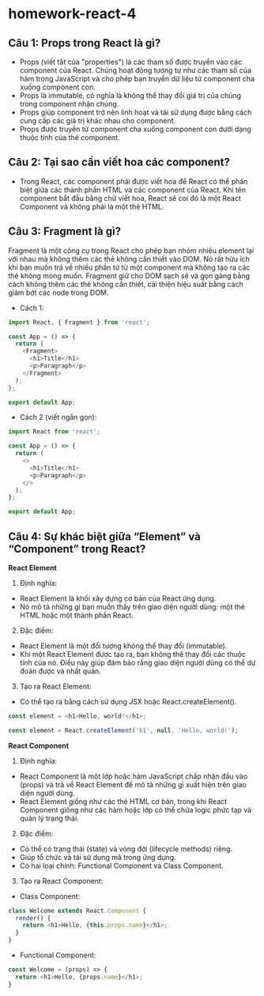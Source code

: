 # homework-react-4
## Câu 1: Props trong React là gì?
- Props (viết tắt của "properties") là các tham số được truyền vào các component của React. Chúng hoạt động tương tự như các tham số của hàm trong JavaScript và cho phép bạn truyền dữ liệu từ component cha xuống component con.
- Props là immutable, có nghĩa là không thể thay đổi giá trị của chúng trong component nhận chúng.
- Props giúp component trở nên linh hoạt và tái sử dụng được bằng cách cung cấp các giá trị khác nhau cho component.
- Props được truyền từ component cha xuống component con dưới dạng thuộc tính của thẻ component.
## Câu 2: Tại sao cần viết hoa các component?
- Trong React, các component phải được viết hoa để React có thể phân biệt giữa các thành phần HTML và các component của React. Khi tên component bắt đầu bằng chữ viết hoa, React sẽ coi đó là một React Component và không phải là một thẻ HTML.
## Câu 3: Fragment là gì?
Fragment là một công cụ trong React cho phép bạn nhóm nhiều element lại với nhau mà không thêm các thẻ không cần thiết vào DOM. Nó rất hữu ích khi bạn muốn trả về nhiều phần tử từ một component mà không tạo ra các thẻ không mong muốn.
Fragment giữ cho DOM sạch sẽ và gọn gàng bằng cách không thêm các thẻ không cần thiết, cải thiện hiệu suất bằng cách giảm bớt các node trong DOM.
- Cách 1:
```js
import React, { Fragment } from 'react';

const App = () => {
  return (
    <Fragment>
      <h1>Title</h1>
      <p>Paragraph</p>
    </Fragment>
  );
};

export default App;

```
- Cách 2 (viết ngắn gọn):
```js
import React from 'react';

const App = () => {
  return (
    <>
      <h1>Title</h1>
      <p>Paragraph</p>
    </>
  );
};

export default App;

```
## Câu 4: Sự khác biệt giữa “Element” và “Component” trong React?
**React Element**
1. Định nghĩa:
- React Element là khối xây dựng cơ bản của React ứng dụng.
- Nó mô tả những gì bạn muốn thấy trên giao diện người dùng: một thẻ HTML hoặc một thành phần React.
2. Đặc điểm:
- React Element là một đối tượng không thể thay đổi (immutable).
- Khi một React Element được tạo ra, bạn không thể thay đổi các thuộc tính của nó. Điều này giúp đảm bảo rằng giao diện người dùng có thể dự đoán được và nhất quán.
3. Tạo ra React Element:
- Có thể tạo ra bằng cách sử dụng JSX hoặc React.createElement().
```js
const element = <h1>Hello, world!</h1>;
```
```js
const element = React.createElement('h1', null, 'Hello, world!');
```
**React Component**
1. Định nghĩa:
- React Component là một lớp hoặc hàm JavaScript chấp nhận đầu vào (props) và trả về React Element để mô tả những gì xuất hiện trên giao diện người dùng.
- React Element giống như các thẻ HTML cơ bản, trong khi React Component giống như các hàm hoặc lớp có thể chứa logic phức tạp và quản lý trạng thái.
2. Đặc điểm:
- Có thể có trạng thái (state) và vòng đời (lifecycle methods) riêng.
- Giúp tổ chức và tái sử dụng mã trong ứng dụng.
- Có hai loại chính: Functional Component và Class Component.
3. Tạo ra React Component:
- Class Component:
```js
class Welcome extends React.Component {
  render() {
    return <h1>Hello, {this.props.name}</h1>;
  }
}
```
- Functional Component:
```js
const Welcome = (props) => {
  return <h1>Hello, {props.name}</h1>;
}
```
